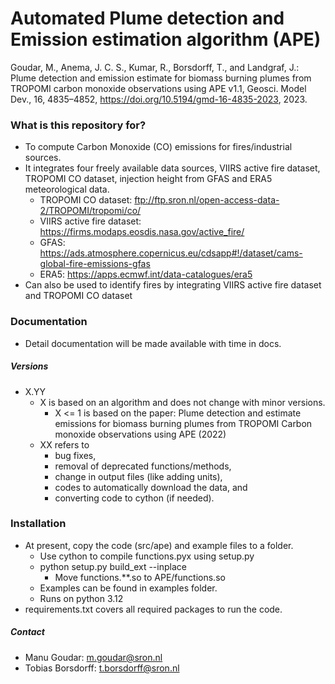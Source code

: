 # Automated Plume detection and Emission estimation algorithm (APE) #

Goudar, M., Anema, J. C. S., Kumar, R., Borsdorff, T., and Landgraf, J.: Plume detection and emission estimate for biomass burning plumes from TROPOMI carbon monoxide observations using APE v1.1, Geosci. Model Dev., 16, 4835–4852, https://doi.org/10.5194/gmd-16-4835-2023, 2023.

### What is this repository for? ###
  - To compute Carbon Monoxide (CO) emissions for fires/industrial sources.
  - It integrates four freely available data sources, VIIRS active fire dataset, TROPOMI CO dataset, injection height from GFAS and ERA5 meteorological data.
    - TROPOMI CO dataset: ftp://ftp.sron.nl/open-access-data-2/TROPOMI/tropomi/co/
    - VIIRS active fire dataset: https://firms.modaps.eosdis.nasa.gov/active_fire/
    - GFAS: https://ads.atmosphere.copernicus.eu/cdsapp#!/dataset/cams-global-fire-emissions-gfas
    - ERA5: https://apps.ecmwf.int/data-catalogues/era5 
  - Can also be used to identify fires by integrating VIIRS active fire dataset and TROPOMI CO dataset

### Documentation ###

* Detail documentation will be made available with time in docs.

##### Versions
  - X.YY
      - X is based on an algorithm and does not change with minor versions.
          - X <= 1 is based on the paper: Plume detection and estimate emissions for biomass burning plumes from TROPOMI Carbon monoxide observations using APE (2022) 
      - XX refers to
          - bug fixes,
          - removal of deprecated functions/methods,
          - change in output files (like adding units),
          - codes to automatically download the data, and
          - converting code to cython (if needed).


### Installation ###

  * At present, copy the code (src/ape) and example files to a folder.
    * Use cython to compile functions.pyx using setup.py
	 - python setup.py build_ext --inplace
    	 - Move functions.**.so to APE/functions.so 	
    * Examples can be found in examples folder.
    * Runs on python 3.12
  * requirements.txt covers all required packages to run the code.

##### Contact 
  - Manu Goudar: m.goudar@sron.nl
  - Tobias Borsdorff: t.borsdorff@sron.nl

